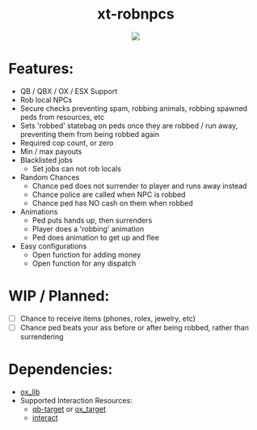 <div align="center">
  <h1>xt-robnpcs</h1>
  <a href="https://dsc.gg/xtdev"> <img align="center" src="https://user-images.githubusercontent.com/101474430/233859688-2b3b9ecc-41c8-41a6-b2e3-a9f1aad473ee.gif"/></a><br>
</div>

# Features:
- QB / QBX / OX / ESX Support
- Rob local NPCs
- Secure checks preventing spam, robbing animals, robbing spawned peds from resources, etc
- Sets 'robbed' statebag on peds once they are robbed / run away, preventing them from being robbed again
- Required cop count, or zero
- Min / max payouts
- Blacklisted jobs
    - Set jobs can not rob locals
- Random Chances
    - Chance ped does not surrender to player and runs away instead
    - Chance police are called when NPC is robbed
    - Chance ped has NO cash on them when robbed
- Animations
    - Ped puts hands up, then surrenders
    - Player does a 'robbing' animation
    - Ped does animation to get up and flee
- Easy configurations
    - Open function for adding money
    - Open function for any dispatch


# WIP / Planned:
- [ ] Chance to receive items (phones, rolex, jewelry, etc)
- [ ] Chance ped beats your ass before or after being robbed, rather than surrendering

# Dependencies:
- [ox_lib](https://github.com/overextended/ox_lib/releases)
- Supported Interaction Resources:
    - [qb-target](https://github.com/overextended/ox_target/releases) or [ox_target](https://github.com/overextended/ox_target/releases)
    - [interact](https://github.com/darktrovx/interact)